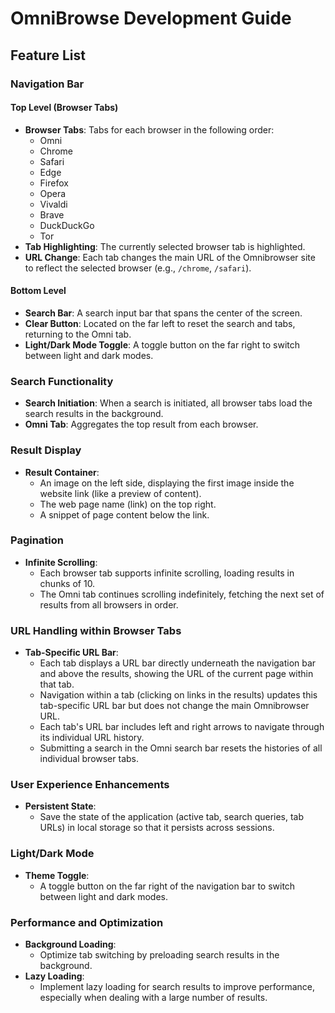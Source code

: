 # OmniBrowse Development Guide

## Feature List

### Navigation Bar

#### Top Level (Browser Tabs)
- **Browser Tabs**: Tabs for each browser in the following order:
  - Omni
  - Chrome
  - Safari
  - Edge
  - Firefox
  - Opera
  - Vivaldi
  - Brave
  - DuckDuckGo
  - Tor
- **Tab Highlighting**: The currently selected browser tab is highlighted.
- **URL Change**: Each tab changes the main URL of the Omnibrowser site to reflect the selected browser (e.g., `/chrome`, `/safari`).

#### Bottom Level
- **Search Bar**: A search input bar that spans the center of the screen.
- **Clear Button**: Located on the far left to reset the search and tabs, returning to the Omni tab.
- **Light/Dark Mode Toggle**: A toggle button on the far right to switch between light and dark modes.

### Search Functionality
- **Search Initiation**: When a search is initiated, all browser tabs load the search results in the background.
- **Omni Tab**: Aggregates the top result from each browser.

### Result Display
- **Result Container**: 
  - An image on the left side, displaying the first image inside the website link (like a preview of content).
  - The web page name (link) on the top right.
  - A snippet of page content below the link.

### Pagination
- **Infinite Scrolling**: 
  - Each browser tab supports infinite scrolling, loading results in chunks of 10.
  - The Omni tab continues scrolling indefinitely, fetching the next set of results from all browsers in order.

### URL Handling within Browser Tabs
- **Tab-Specific URL Bar**: 
  - Each tab displays a URL bar directly underneath the navigation bar and above the results, showing the URL of the current page within that tab.
  - Navigation within a tab (clicking on links in the results) updates this tab-specific URL bar but does not change the main Omnibrowser URL.
  - Each tab's URL bar includes left and right arrows to navigate through its individual URL history.
  - Submitting a search in the Omni search bar resets the histories of all individual browser tabs.

### User Experience Enhancements
- **Persistent State**: 
  - Save the state of the application (active tab, search queries, tab URLs) in local storage so that it persists across sessions.

### Light/Dark Mode
- **Theme Toggle**: 
  - A toggle button on the far right of the navigation bar to switch between light and dark modes.

### Performance and Optimization
- **Background Loading**: 
  - Optimize tab switching by preloading search results in the background.
- **Lazy Loading**: 
  - Implement lazy loading for search results to improve performance, especially when dealing with a large number of results.
